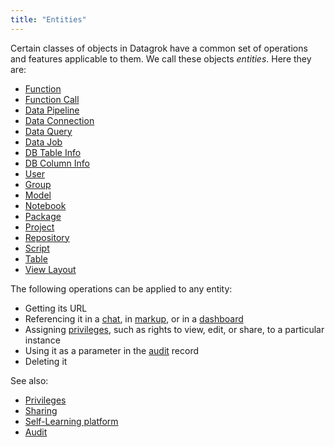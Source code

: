 ```yaml
---
title: "Entities"
---
```


Certain classes of objects in Datagrok have a common set of operations and features applicable to them. We call these
objects _entities_. Here they are:

* [Function](functions/functions.md)
* [Function Call](functions/function-call.md)
* [Data Pipeline](../access/access.md)
* [Data Connection](../access/access.md#data-connection)
* [Data Query](../access/access.md#data-query)
* [Data Job](../access/access.md)
* [DB Table Info](../access/databases.md#working-with-queries)
* [DB Column Info](../access/databases.md#working-with-queries)
* [User](../govern/user.md)
* [Group](../govern/group.md)
* [Model](../learn/predictive-modeling.md)
* [Notebook](../compute/jupyter-notebook.md)
* [Package](../develop/develop.md#packages)
* [Project](project.md)
* [Repository](../access/connectors/git.md)
* [Script](../compute/scripting.md)
* [Table](table.md)
* [View Layout](../visualize/view-layout.md)

The following operations can be applied to any entity:

* Getting its URL
* Referencing it in a [chat](../collaborate/chat.md), in [markup](markup.md), or in a [dashboard](../visualize/dashboard.md)
* Assigning [privileges](../govern/authorization.md), such as rights to view, edit, or share, to a particular instance
* Using it as a parameter in the [audit](../govern/audit.md) record
* Deleting it

See also:

* [Privileges](../govern/authorization.md)
* [Sharing](../collaborate/sharing.md)
* [Self-Learning platform](../learn/self-learning-platform.md)
* [Audit](../govern/audit.md)
